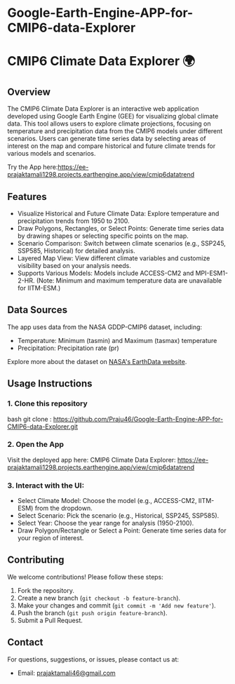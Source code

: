 # Google-Earth-Engine-APP-for-CMIP6-data-Explorer

# CMIP6 Climate Data Explorer 🌍

## Overview

The CMIP6 Climate Data Explorer is an interactive web application developed using Google Earth Engine (GEE) for visualizing global climate data. This tool allows users to explore climate projections, focusing on temperature and precipitation data from the CMIP6 models under different scenarios. Users can generate time series data by selecting areas of interest on the map and compare historical and future climate trends for various models and scenarios.

Try the App here:https://ee-prajaktamali1298.projects.earthengine.app/view/cmip6datatrend


## Features

- Visualize Historical and Future Climate Data: Explore temperature and precipitation trends from 1950 to 2100.
- Draw Polygons, Rectangles, or Select Points: Generate time series data by drawing shapes or selecting specific points on the map.
- Scenario Comparison: Switch between climate scenarios (e.g., SSP245, SSP585, Historical) for detailed analysis.
- Layered Map View: View different climate variables and customize visibility based on your analysis needs.
- Supports Various Models: Models include ACCESS-CM2 and MPI-ESM1-2-HR. (Note: Minimum and maximum temperature data are unavailable for IITM-ESM.)

## Data Sources

The app uses data from the NASA GDDP-CMIP6 dataset, including:
- Temperature: Minimum (tasmin) and Maximum (tasmax) temperature
- Precipitation: Precipitation rate (pr)

Explore more about the dataset on [NASA's EarthData website](https://earthdata.nasa.gov/).

## Usage Instructions

### 1. Clone this repository
bash
git clone : https://github.com/Praju46/Google-Earth-Engine-APP-for-CMIP6-data-Explorer.git


### 2. Open the App
Visit the deployed app here: CMIP6 Climate Data Explorer: https://ee-prajaktamali1298.projects.earthengine.app/view/cmip6datatrend

### 3. Interact with the UI:
- Select Climate Model: Choose the model (e.g., ACCESS-CM2, IITM-ESM) from the dropdown.
- Select Scenario: Pick the scenario (e.g., Historical, SSP245, SSP585).
- Select Year: Choose the year range for analysis (1950-2100).
- Draw Polygon/Rectangle or Select a Point: Generate time series data for your region of interest.


## Contributing

We welcome contributions! Please follow these steps:
1. Fork the repository.
2. Create a new branch (`git checkout -b feature-branch`).
3. Make your changes and commit (`git commit -m 'Add new feature'`).
4. Push the branch (`git push origin feature-branch`).
5. Submit a Pull Request.


## Contact

For questions, suggestions, or issues, please contact us at:
- Email: prajaktamali46@gmail.com
